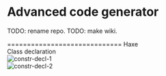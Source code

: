 Advanced code generator
=============================

TODO: rename repo.
TODO: make wiki.


=============================
Haxe<br/>
Class declaration<br/>
![constr-decl-1](https://f.cloud.github.com/assets/1700940/2435994/95e4e840-add3-11e3-83f1-03d3d4b0badd.png)<br/>
![constr-decl-2](https://f.cloud.github.com/assets/1700940/2436001/b578ef6c-add3-11e3-8547-34446dcd332d.png)<br/>
